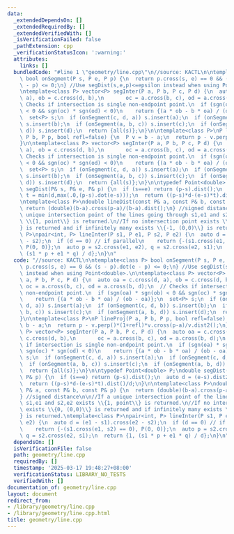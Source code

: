 ```yaml
---
data:
  _extendedDependsOn: []
  _extendedRequiredBy: []
  _extendedVerifiedWith: []
  _isVerificationFailed: false
  _pathExtension: cpp
  _verificationStatusIcon: ':warning:'
  attributes:
    links: []
  bundledCode: "#line 1 \"geometry/line.cpp\"\n//source: KACTL\n\ntemplate<class P>\
    \ bool onSegment(P s, P e, P p) {\n  return p.cross(s, e) == 0 && (s - p).dot(e\
    \ - p) <= 0;\n} //Use segDist(s,e,p)<=epsilon instead when using Point<double>.\n\
    \ntemplate<class P> vector<P> segInter(P a, P b, P c, P d) {\n  auto oa = c.cross(d,\
    \ a), ob = c.cross(d, b),\n       oc = a.cross(b, c), od = a.cross(b, d);\n  //\
    \ Checks if intersection is single non-endpoint point.\n  if (sgn(oa) * sgn(ob)\
    \ < 0 && sgn(oc) * sgn(od) < 0)\n    return {(a * ob - b * oa) / (ob - oa)};\n\
    \  set<P> s;\n  if (onSegment(c, d, a)) s.insert(a);\n  if (onSegment(c, d, b))\
    \ s.insert(b);\n  if (onSegment(a, b, c)) s.insert(c);\n  if (onSegment(a, b,\
    \ d)) s.insert(d);\n  return {all(s)};\n}\n\ntemplate<class P>\nP lineProj(P a,\
    \ P b, P p, bool refl=false) {\n  P v = b - a;\n  return p - v.perp()*(1+refl)*v.cross(p-a)/v.dist2();\n\
    }\n\ntemplate<class P> vector<P> segInter(P a, P b, P c, P d) {\n  auto oa = c.cross(d,\
    \ a), ob = c.cross(d, b),\n       oc = a.cross(b, c), od = a.cross(b, d);\n  //\
    \ Checks if intersection is single non-endpoint point.\n  if (sgn(oa) * sgn(ob)\
    \ < 0 && sgn(oc) * sgn(od) < 0)\n    return {(a * ob - b * oa) / (ob - oa)};\n\
    \  set<P> s;\n  if (onSegment(c, d, a)) s.insert(a);\n  if (onSegment(c, d, b))\
    \ s.insert(b);\n  if (onSegment(a, b, c)) s.insert(c);\n  if (onSegment(a, b,\
    \ d)) s.insert(d);\n  return {all(s)};\n}\n\ntypedef Point<double> P;\ndouble\
    \ segDist(P& s, P& e, P& p) {\n  if (s==e) return (p-s).dist();\n  auto d = (e-s).dist2(),\
    \ t = min(d,max(.0,(p-s).dot(e-s)));\n  return ((p-s)*d-(e-s)*t).dist()/d;\n}\n\
    \ntemplate<class P>\ndouble lineDist(const P& a, const P& b, const P& p) {\n \
    \ return (double)(b-a).cross(p-a)/(b-a).dist();\n} //signed distance\n\n//If a\
    \ unique intersection point of the lines going through s1,e1 and s2,e2 exists\
    \ \\{1, point\\} is returned.\n//If no intersection point exists \\{0, (0,0)\\\
    } is returned and if infinitely many exists \\{-1, (0,0)\\} is returned.\ntemplate<class\
    \ P>\npair<int, P> lineInter(P s1, P e1, P s2, P e2) {\n  auto d = (e1 - s1).cross(e2\
    \ - s2);\n  if (d == 0) // if parallel\n    return {-(s1.cross(e1, s2) == 0),\
    \ P(0, 0)};\n  auto p = s2.cross(e1, e2), q = s2.cross(e2, s1);\n  return {1,\
    \ (s1 * p + e1 * q) / d};\n}\n"
  code: "//source: KACTL\n\ntemplate<class P> bool onSegment(P s, P e, P p) {\n  return\
    \ p.cross(s, e) == 0 && (s - p).dot(e - p) <= 0;\n} //Use segDist(s,e,p)<=epsilon\
    \ instead when using Point<double>.\n\ntemplate<class P> vector<P> segInter(P\
    \ a, P b, P c, P d) {\n  auto oa = c.cross(d, a), ob = c.cross(d, b),\n      \
    \ oc = a.cross(b, c), od = a.cross(b, d);\n  // Checks if intersection is single\
    \ non-endpoint point.\n  if (sgn(oa) * sgn(ob) < 0 && sgn(oc) * sgn(od) < 0)\n\
    \    return {(a * ob - b * oa) / (ob - oa)};\n  set<P> s;\n  if (onSegment(c,\
    \ d, a)) s.insert(a);\n  if (onSegment(c, d, b)) s.insert(b);\n  if (onSegment(a,\
    \ b, c)) s.insert(c);\n  if (onSegment(a, b, d)) s.insert(d);\n  return {all(s)};\n\
    }\n\ntemplate<class P>\nP lineProj(P a, P b, P p, bool refl=false) {\n  P v =\
    \ b - a;\n  return p - v.perp()*(1+refl)*v.cross(p-a)/v.dist2();\n}\n\ntemplate<class\
    \ P> vector<P> segInter(P a, P b, P c, P d) {\n  auto oa = c.cross(d, a), ob =\
    \ c.cross(d, b),\n       oc = a.cross(b, c), od = a.cross(b, d);\n  // Checks\
    \ if intersection is single non-endpoint point.\n  if (sgn(oa) * sgn(ob) < 0 &&\
    \ sgn(oc) * sgn(od) < 0)\n    return {(a * ob - b * oa) / (ob - oa)};\n  set<P>\
    \ s;\n  if (onSegment(c, d, a)) s.insert(a);\n  if (onSegment(c, d, b)) s.insert(b);\n\
    \  if (onSegment(a, b, c)) s.insert(c);\n  if (onSegment(a, b, d)) s.insert(d);\n\
    \  return {all(s)};\n}\n\ntypedef Point<double> P;\ndouble segDist(P& s, P& e,\
    \ P& p) {\n  if (s==e) return (p-s).dist();\n  auto d = (e-s).dist2(), t = min(d,max(.0,(p-s).dot(e-s)));\n\
    \  return ((p-s)*d-(e-s)*t).dist()/d;\n}\n\ntemplate<class P>\ndouble lineDist(const\
    \ P& a, const P& b, const P& p) {\n  return (double)(b-a).cross(p-a)/(b-a).dist();\n\
    } //signed distance\n\n//If a unique intersection point of the lines going through\
    \ s1,e1 and s2,e2 exists \\{1, point\\} is returned.\n//If no intersection point\
    \ exists \\{0, (0,0)\\} is returned and if infinitely many exists \\{-1, (0,0)\\\
    } is returned.\ntemplate<class P>\npair<int, P> lineInter(P s1, P e1, P s2, P\
    \ e2) {\n  auto d = (e1 - s1).cross(e2 - s2);\n  if (d == 0) // if parallel\n\
    \    return {-(s1.cross(e1, s2) == 0), P(0, 0)};\n  auto p = s2.cross(e1, e2),\
    \ q = s2.cross(e2, s1);\n  return {1, (s1 * p + e1 * q) / d};\n}\n"
  dependsOn: []
  isVerificationFile: false
  path: geometry/line.cpp
  requiredBy: []
  timestamp: '2025-03-17 19:48:27+08:00'
  verificationStatus: LIBRARY_NO_TESTS
  verifiedWith: []
documentation_of: geometry/line.cpp
layout: document
redirect_from:
- /library/geometry/line.cpp
- /library/geometry/line.cpp.html
title: geometry/line.cpp
---
```

